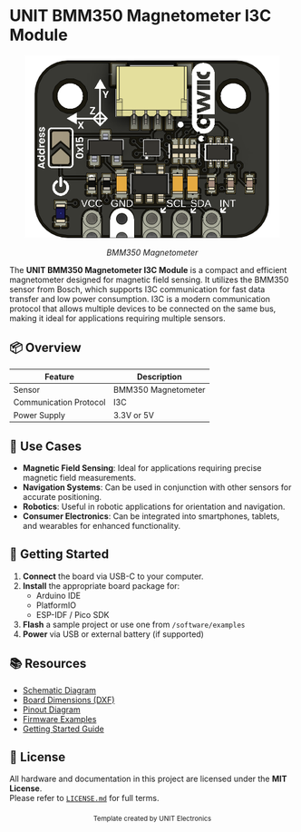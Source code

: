 
# UNIT BMM350 Magnetometer I3C Module

<div align="center">
  <img src="hardware/resources/unit_top_v_1_0_0_bmm350_magnetometer_i3c.png" width="450px" alt="Development Board">
  <p><em>BMM350 Magnetometer</em></p>
</div>

The **UNIT BMM350 Magnetometer I3C Module** is a compact and efficient magnetometer designed for magnetic field sensing. It utilizes the BMM350 sensor from Bosch, which supports I3C communication for fast data transfer and low power consumption. I3C is a modern communication protocol that allows multiple devices to be connected on the same bus, making it ideal for applications requiring multiple sensors.


## 📦 Overview
<div align="center">

| Feature                | Description                                                   |
|------------------------|---------------------------------------------------------------|
| Sensor                 | BMM350 Magnetometer                                           |
| Communication Protocol | I3C                                                          |
| Power Supply           | 3.3V or 5V                                                    |

</div>


## 🧪 Use Cases

- **Magnetic Field Sensing**: Ideal for applications requiring precise magnetic field measurements.
- **Navigation Systems**: Can be used in conjunction with other sensors for accurate positioning.
- **Robotics**: Useful in robotic applications for orientation and navigation.
- **Consumer Electronics**: Can be integrated into smartphones, tablets, and wearables for enhanced functionality.


## 🚀 Getting Started

1. **Connect** the board via USB-C to your computer.
2. **Install** the appropriate board package for:
   - Arduino IDE
   - PlatformIO
   - ESP-IDF / Pico SDK
3. **Flash** a sample project or use one from `/software/examples`
4. **Power** via USB or external battery (if supported)


## 📚 Resources

- [Schematic Diagram](hardware/schematic.pdf)
- [Board Dimensions (DXF)](docs/dimensions.dxf)
- [Pinout Diagram](docs/pinout.png)
- [Firmware Examples](firmware/)
- [Getting Started Guide](docs/getting_started.md)



## 📝 License

All hardware and documentation in this project are licensed under the **MIT License**.  
Please refer to [`LICENSE.md`](LICENSE.md) for full terms.



<div align="center">
  <sub>Template created by UNIT Electronics</sub>
</div>

